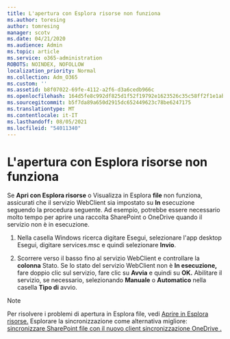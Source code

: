 ```yaml
---
title: L'apertura con Esplora risorse non funziona
ms.author: toresing
author: tomresing
manager: scotv
ms.date: 04/21/2020
ms.audience: Admin
ms.topic: article
ms.service: o365-administration
ROBOTS: NOINDEX, NOFOLLOW
localization_priority: Normal
ms.collection: Adm_O365
ms.custom: ''
ms.assetid: b8f07022-69fe-4112-a2f6-d3a6cedb966c
ms.openlocfilehash: 164d5fe8c992df825d1f52f19792e1623526c35c58ff2f1e1ab601fdcf5f0f53
ms.sourcegitcommit: b5f7da89a650d2915dc652449623c78be6247175
ms.translationtype: MT
ms.contentlocale: it-IT
ms.lasthandoff: 08/05/2021
ms.locfileid: "54011340"
---
```

# <a name="open-with-explorer-isnt-working"></a>L'apertura con Esplora risorse non funziona

Se **Apri con Esplora risorse** o Visualizza in Esplora **file** non funziona, assicurati che il servizio WebClient sia impostato su **In** esecuzione seguendo la procedura seguente. Ad esempio, potrebbe essere necessario molto tempo per aprire una raccolta SharePoint o OneDrive quando il servizio non è in esecuzione. 
  
1. Nella casella Windows ricerca digitare Esegui, selezionare l'app desktop Esegui, digitare services.msc e quindi selezionare **Invio**.
    
2. Scorrere verso il basso fino al servizio WebClient e controllare la **colonna** Stato. Se lo stato del servizio WebClient non è **In esecuzione,** fare doppio clic sul servizio, fare clic su **Avvia** e quindi su **OK.** Abilitare il servizio, se necessario, selezionando **Manuale** o **Automatico** nella casella **Tipo di** avvio. 
    
> [!NOTE]
> Per risolvere i problemi di apertura in Esplora file, vedi [Aprire in Esplora risorse.](https://go.microsoft.com/fwlink/?linkid=871665) Esplorare la sincronizzazione come alternativa migliore: [sincronizzare SharePoint file con il nuovo client sincronizzazione OneDrive .](https://go.microsoft.com/fwlink/?linkid=871666) 
  

